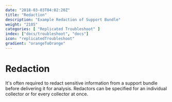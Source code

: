 ```yaml
---
date: "2018-03-03T04:02:20Z"
title: "Redaction"
description: "Example Redaction of Support Bundle"
weight: "2105"
categories: [ "Replicated Troubleshoot" ]
index: ["docs/troubleshoot", "docs"]
icon: "replicatedTroubleshoot"
gradient: "orangeToOrange"
---
```


# Redaction

It's often required to redact sensitive information from a support bundle before delivering it for analysis.
Redactors can be specified for an individual collector or for every collector at once.

